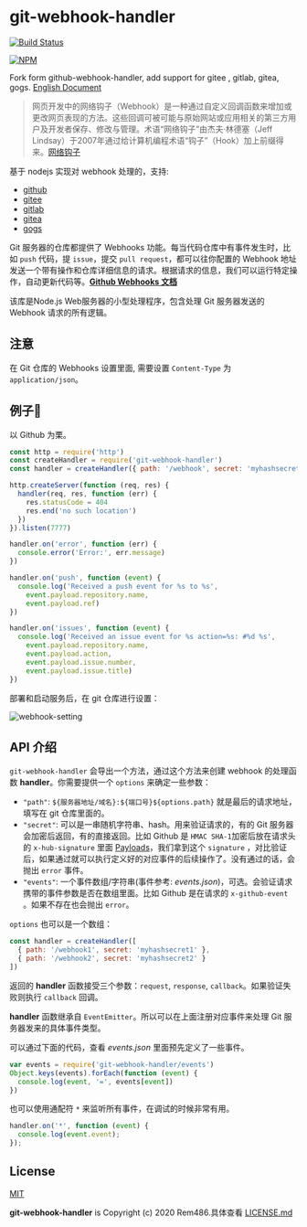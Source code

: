 # git-webhook-handler

[![Build Status](https://travis-ci.com/Rem486/git-webhook-handler.svg?branch=master)](https://travis-ci.com/github/Rem486/git-webhook-handler)

[![NPM](https://nodei.co/npm/git-webhook-handler.svg)](https://nodei.co/npm/git-webhook-handler/)

Fork form github-webhook-handler, add support for gitee , gitlab, gitea, gogs. [English Document](./doc-en.md)

>网页开发中的网络钩子（Webhook）是一种通过自定义回调函数来增加或更改网页表现的方法。这些回调可被可能与原始网站或应用相关的第三方用户及开发者保存、修改与管理。术语“网络钩子”由杰夫·林德塞（Jeff Lindsay）于2007年通过给计算机编程术语“钩子”（Hook）加上前缀得来。[网络钩子](https://zh.wikipedia.org/wiki/%E7%BD%91%E7%BB%9C%E9%92%A9%E5%AD%90)

基于 nodejs 实现对 webhook 处理的，支持:
- [github](https://developer.github.com/webhooks/)
- [gitee](https://gitee.com/)
- [gitlab](https://gitlab.com/)
- [gitea](https://gitea.io/)
- [gogs](https://gogs.io/)

Git 服务器的仓库都提供了 Webhooks 功能。每当代码仓库中有事件发生时，比如 `push` 代码，提 `issue`，提交 `pull request`，都可以往你配置的 Webhook 地址发送一个带有操作和仓库详细信息的请求。根据请求的信息，我们可以运行特定操作，自动更新代码等。**[Github Webhooks 文档](https://developer.github.com/webhooks/)**

该库是Node.js Web服务器的小型处理程序，包含处理 Git 服务器发送的 Webhook 请求的所有逻辑。

## 注意

在 Git 仓库的 Webhooks 设置里面, 需要设置 `Content-Type` 为 `application/json`。

## 例子🌰
以 Github 为栗。

```js
const http = require('http')
const createHandler = require('git-webhook-handler')
const handler = createHandler({ path: '/webhook', secret: 'myhashsecret' })

http.createServer(function (req, res) {
  handler(req, res, function (err) {
    res.statusCode = 404
    res.end('no such location')
  })
}).listen(7777)

handler.on('error', function (err) {
  console.error('Error:', err.message)
})

handler.on('push', function (event) {
  console.log('Received a push event for %s to %s',
    event.payload.repository.name,
    event.payload.ref)
})

handler.on('issues', function (event) {
  console.log('Received an issue event for %s action=%s: #%d %s',
    event.payload.repository.name,
    event.payload.action,
    event.payload.issue.number,
    event.payload.issue.title)
})
```

部署和启动服务后，在 git 仓库进行设置：

![webhook-setting](https://s1.ax1x.com/2020/04/20/JQnfsJ.jpg)

## API 介绍

`git-webhook-handler` 会导出一个方法，通过这个方法来创建 webhook 的处理函数 **handler**。你需要提供一个 `options` 来确定一些参数：

 * `"path"`: `${服务器地址/域名}:${端口号}${options.path}` 就是最后的请求地址，填写在 git 仓库里面的。
 * `"secret"`: 可以是一串随机字符串、hash。用来验证请求的，有的 Git 服务器会加密后返回，有的直接返回。比如 Github 是 `HMAC SHA-1`加密后放在请求头的 `x-hub-signature` 里面 [Payloads](https://developer.github.com/webhooks/#payloads)，我们拿到这个 `signature` ，对比验证后，如果通过就可以执行定义好的对应事件的后续操作了。没有通过的话，会抛出 `error` 事件。
 * `"events"`: 一个事件数组/字符串(事件参考: *events.json*)，可选。会验证请求携带的事件参数是否在数组里面。比如 Github 是在请求的 `x-github-event` 。如果不存在也会抛出 `error`。

`options` 也可以是一个数组：
```js
const handler = createHandler([
  { path: '/webhook1', secret: 'myhashsecret1' },
  { path: '/webhook2', secret: 'myhashsecret2' }
])
```

返回的 **handler** 函数接受三个参数：`request`, `response`, `callback`。如果验证失败则执行 `callback` 回调。

**handler** 函数继承自 `EventEmitter`。所以可以在上面注册对应事件来处理 Git 服务器发来的具体事件类型。

可以通过下面的代码，查看 *events.json* 里面预先定义了一些事件。

```js
var events = require('git-webhook-handler/events')
Object.keys(events).forEach(function (event) {
  console.log(event, '=', events[event])
})
```

也可以使用通配符 `*` 来监听所有事件，在调试的时候非常有用。
```js
handler.on('*', function (event) {
  console.log(event.event);
});
```

## License

[MIT](https://en.wikipedia.org/wiki/MIT_License)

**git-webhook-handler** is Copyright (c) 2020 Rem486.具体查看 [LICENSE.md](./LICENSE.md)
